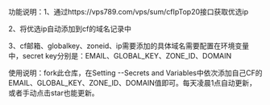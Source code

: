 功能说明：1、通过https://vps789.com/vps/sum/cfIpTop20接口获取优选ip

2、将优选ip自动添加到cf的域名记录中

3、cf邮箱、globalkey、zoneid、ip需要添加的具体域名需要配置在环境变量中，secret key分别是：EMAIL、GLOBAL_KEY、ZONE_ID、DOMAIN

使用说明：fork此仓库，在Setting --Secrets and Variables中依次添加自己CF的EMAIL、GLOBAL_KEY、ZONE_ID、DOMAIN值即可。每天凌晨1点自动更新，或者手动点击star也能更新。

